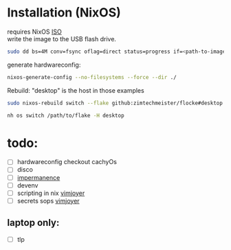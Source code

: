 # Installation (NixOS)
requires NixOS [ISO](https://nixos.org/download/#nixos-iso)  
write the image to the USB flash drive.
```bash
sudo dd bs=4M conv=fsync oflag=direct status=progress if=<path-to-image> of=/dev/sdX
```
generate hardwareconfig:
```bash
nixos-generate-config --no-filesystems --force --dir ./
```
Rebuild: "desktop" is the host in those examples
```bash
sudo nixos-rebuild switch --flake github:zimtechmeister/flocke#desktop
```
```bash
nh os switch /path/to/flake -H desktop
```

# todo:
- [ ] hardwareconfig checkout cachyOs
- [ ] disco
- [ ] [impermanence](https://github.com/nix-community/impermanence)
- [ ] devenv
- [ ] scripting in nix [vimjoyer](https://www.youtube.com/watch?v=qRE6kf30u4g)
- [ ] secrets sops [vimjoyer](https://www.youtube.com/watch?v=G5f6GC7SnhU)
## laptop only:
- [ ] tlp
